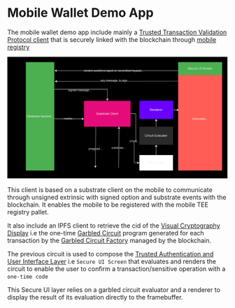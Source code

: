 # Mobile Wallet Demo App




The mobile wallet demo app include mainly a [Trusted Transaction Validation Protocol client](./TTVP_client.md) that is securely linked with the blockchain through [mobile registry](./Mobile_Registry.md)


![App architecture](./fig/App_architecture.svg)

This client is based on a substrate client on the mobile to communicate through unsigned extrinsic with signed option and substrate events with the blockchain. It enables the mobile to be registered with the mobile TEE registry pallet. 


It also include an IPFS client to retrieve the cid of the [Visual Cryptography Display](./VC-GC.md) i.e the one-time [Garbled Circuit](,/GC.md) program generated for each transaction  by the [Garbled Circuit Factory](./GCF.md) managed by the blockchain.

The previous circuit is used to compose the [Trusted Authentication and User Interface Layer](./TAUI.md) i.e `Secure UI Screen` that evaluates and renders the circuit to enable the user to confirm a transaction/sensitive operation with a `one-time code`

This Secure UI layer relies on a garbled circuit evaluator and a renderer to display the result of its evaluation directly to the framebuffer.

